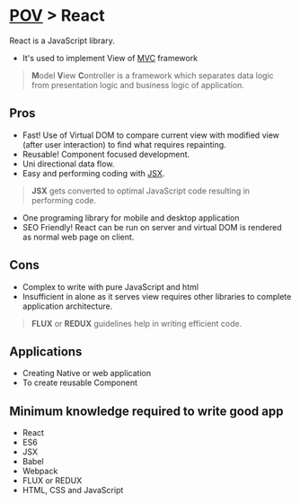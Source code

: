 # <a href='./../readme.md'>POV</a> > React

React is a JavaScript library.

* It's used to implement View of <a href='./../mvc/readme.md'>MVC</a> framework

> **M**odel **V**iew **C**ontroller is a framework which separates data logic from presentation logic and business logic of application.

## Pros

* Fast! Use of Virtual DOM to compare current view with modified view (after user interaction) to find what requires repainting.
* Reusable! Component focused development.
* Uni directional data flow.
* Easy and performing coding with <a href='./../jsx/readme.md'>JSX</a>.

> **JSX** gets converted to optimal JavaScript code resulting in performing code.

* One programing library for mobile and desktop application
* SEO Friendly! React can be run on server and virtual DOM is rendered as normal web page on client.

## Cons

* Complex to write with pure JavaScript and html
* Insufficient in alone as it serves view requires other libraries to complete application architecture.

> **FLUX** or **REDUX** guidelines help in writing efficient code.

## Applications

* Creating Native or web application
* To create reusable Component

## Minimum knowledge required to write good app

* React
* ES6
* JSX
* Babel
* Webpack
* FLUX or REDUX
* HTML, CSS and JavaScript
